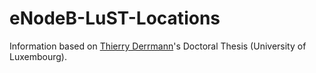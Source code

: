 # eNodeB-LuST-Locations

Information based on [Thierry Derrmann](https://wwwen.uni.lu/snt/people/thierry_derrmann)'s Doctoral Thesis (University of Luxembourg).